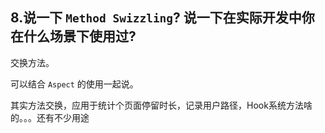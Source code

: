 ## 8.说一下 `Method Swizzling`? 说一下在实际开发中你在什么场景下使用过?


交换方法。

可以结合 `Aspect` 的使用一起说。

其实方法交换，应用于统计个页面停留时长，记录用户路径，Hook系统方法啥的。。。还有不少用途


